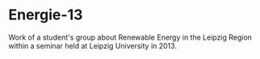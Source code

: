Energie-13
==========

Work of a student's group about Renewable Energy in the Leipzig Region within
a seminar held at Leipzig University in 2013.
